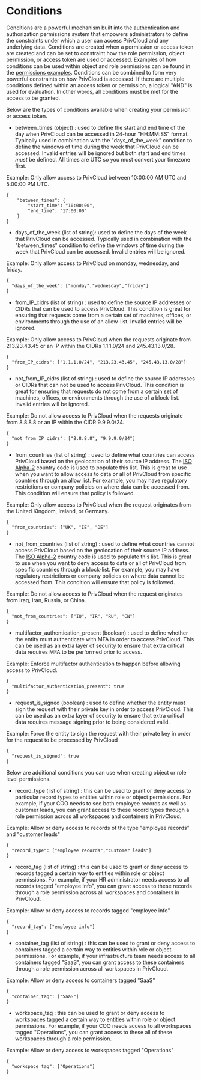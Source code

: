 # Conditions
Conditions are a powerful mechanism built into the authentication and authorization permissions system that empowers administrators
to define the constraints under which a user can access PrivCloud and any underlying data. Conditions are created when a permission
or access token are created and can be set to constraint how the role permission, object permission, or access token are
used or accessed. Examples of how conditions can be used within object and role permissions can be 
found in the [permissions examples](../examples/permissions). Conditions can be combined to form very powerful constraints on
how PrivCloud is accessed. If there are multiple conditions defined within an access token or permission, a logical "AND" is
used for evaluation. In other words, all conditions must be met for the access to be granted. 

Below are the types of conditions available when creating your permission or access token.

* between_times (object) : used to define the start and end time of the day when PrivCloud can be accessed in 24-hour "HH:MM:SS" 
format. Typically used in combination with the "days_of_the_week" condition to define the windows of time during the week
that PrivCloud can be accessed. Invalid entries will be ignored but both start and end times *must* be defined. All times
are UTC so you must convert your timezone first.

Example: Only allow access to PrivCloud between 10:00:00 AM UTC and 5:00:00 PM UTC.
```
{
	"between_times": {
		"start_time": "10:00:00",
		"end_time": "17:00:00"
	}
}

```
* days_of_the_week (list of string): used to define the days of the week that PrivCloud can be accessed. Typically used
in combination with the "between_times" condition to define the windows of time during the week that PrivCloud can be accessed.
Invalid entries will be ignored.

Example: Only allow access to PrivCloud on monday, wednesday, and friday.
```
{
  "days_of_the_week": ["monday","wednesday","friday"]
}

```

* from_IP_cidrs (list of string) : used to define the source IP addresses or CIDRs that can be used to access PrivCloud.
This condition is great for ensuring that requests come from a certain set of machines, offices, or environments through the
use of an allow-list. Invalid entries will be ignored.

Example: Only allow access to PrivCloud when the requests originate from 213.23.43.45 or an IP within the CIDRs 1.1.1.0/24 and 245.43.13.0/28.  
```
{
  "from_IP_cidrs": ["1.1.1.0/24", "213.23.43.45", "245.43.13.0/28"]
}

```

* not_from_IP_cidrs (list of string) : used to define the source IP addresses or CIDRs that can not be used to access PrivCloud.
This condition is great for ensuring that requests do not come from a certain set of machines, offices, or environments through the
use of a block-list. Invalid entries will be ignored.

Example: Do not allow access to PrivCloud when the requests originate from 8.8.8.8 or an IP within the CIDR 9.9.9.0/24.
```
{
  "not_from_IP_cidrs": ["8.8.8.8", "9.9.9.0/24"]
}

```

* from_countries (list of string) : used to define what countries can access PrivCloud based on the geolocation of their source 
IP address. The [ISO Alpha-2](https://www.nationsonline.org/oneworld/country_code_list.htm) country code is used to populate
this list. This is great to use when you want to allow access to data or all of PrivCloud from specific countries through an
allow list. For example, you may have regulatory restrictions or company policies on where data can be accessed from. This condition will
ensure that policy is followed.

Example: Only allow access to PrivCloud when the request originates from the United Kingdom, Ireland, or Germany. 
```
{
  "from_countries": ["UK", "IE", "DE"]
}

```

* not_from_countries (list of string) : used to define what countries cannot access PrivCloud based on the geolocation of their source 
IP address. The [ISO Alpha-2](https://www.nationsonline.org/oneworld/country_code_list.htm) country code is used to populate
this list. This is great to use when you want to deny access to data or all of PrivCloud from specific countries through a 
 block-list. For example, you may have regulatory restrictions or company policies on where data cannot be accessed from. This condition will
ensure that policy is followed.

Example: Do not allow access to PrivCloud when the request originates from Iraq, Iran, Russia, or China. 
```
{
  "not_from_countries": ["IQ", "IR", "RU", "CN"]
}

```

* multifactor_authentication_present (boolean) : used to define whether the entity must authenticate with MFA in order to
access PrivCloud. This can be used as an extra layer of security to ensure that extra critical data requires MFA to be performed
prior to access.

Example: Enforce multifactor authentication to happen before allowing access to PrivCloud.
```
{
  "multifactor_authentication_present": true
}
```

* request_is_signed (boolean) : used to define whether the entity must sign the request with their private key in order to
access PrivCloud. This can be used as an extra layer of security to ensure that extra critical data requires message signing
prior to being considered valid. 

Example: Force the entity to sign the request with their private key in order for the request to be processed by PrivCloud
```
{
  "request_is_signed": true
}
```


Below are additional conditions you can use when creating object or role level permissions.

* record_type (list of string) : this can be used to grant or deny access to particular record types to entities within
role or object permissions. For example, if your COO needs to see both employee records as well as customer leads, you can 
grant access to these record types through a role permission across all workspaces and containers in PrivCloud.

Example: Allow or deny access to records of the type "employee records" and "customer leads"
```
{
  "record_type": ["employee records","customer leads"]
}
```

* record_tag (list of string) : this can be used to grant or deny access to records tagged a certain way to entities within
role or object permissions. For example, if your HR administrator needs access to all records tagged "employee info", you can 
grant access to these records through a role permission across all workspaces and containers in PrivCloud.

Example: Allow or deny access to records tagged "employee info"
```
{
  "record_tag": ["employee info"]
}
```

* container_tag (list of string) : this can be used to grant or deny access to containers tagged a certain way to entities within
role or object permissions. For example, if your infrastructure team needs access to all containers tagged "SaaS", you can 
grant access to these containers through a role permission across all workspaces in PrivCloud.

Example: Allow or deny access to containers tagged "SaaS"
```
{
  "container_tag": ["SaaS"]
}
```

* workspace_tag : this can be used to grant or deny access to workspaces tagged a certain way to entities within
role or object permissions. For example, if your COO needs access to all workspaces tagged "Operations", you can 
grant access to these all of these workspaces through a role permission.

Example: Allow or deny access to workspaces tagged "Operations"
```
{
  "workspace_tag": ["Operations"]
}
```
